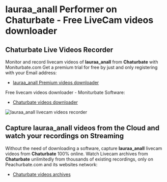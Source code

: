 # lauraa_anall Performer on Chaturbate - Free LiveCam videos downloader

## Chaturbate Live Videos Recorder

Monitor and record livecam videos of **lauraa_anall** from **Chaturbate** with Moniturbate.com
Get a premium trial for free by just and only registering with your Email address:
* [lauraa_anall Premium videos downloader](https://moniturbate.com/request-demo-licence-key.html)

Free livecam videos downloader - Moniturbate Software:
* [Chaturbate videos downloader](https://moniturbate.com/moniturbate-download-software.html)

![lauraa_anall livecam videos recorder](https://peachurnet.com/templates/moniturbate-software.png)


## Capture lauraa_anall videos from the Cloud and watch your recordings on Streaming

Without the need of downloading a software, capture **lauraa_anall** livecam videos from **Chaturbate** 100% online.
Watch Livecam archives from **Chaturbate** unlimitedly from thousands of existing recordings, only on Peachurbate.com and its websites network:
* [Chaturbate videos archives](https://peachurnet.com/)